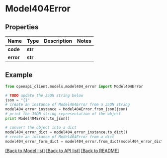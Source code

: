 # Model404Error


## Properties
Name | Type | Description | Notes
------------ | ------------- | ------------- | -------------
**code** | **str** |  | 
**error** | **str** |  | 

## Example

```python
from openapi_client.models.model404_error import Model404Error

# TODO update the JSON string below
json = "{}"
# create an instance of Model404Error from a JSON string
model404_error_instance = Model404Error.from_json(json)
# print the JSON string representation of the object
print Model404Error.to_json()

# convert the object into a dict
model404_error_dict = model404_error_instance.to_dict()
# create an instance of Model404Error from a dict
model404_error_form_dict = model404_error.from_dict(model404_error_dict)
```
[[Back to Model list]](../README.md#documentation-for-models) [[Back to API list]](../README.md#documentation-for-api-endpoints) [[Back to README]](../README.md)


